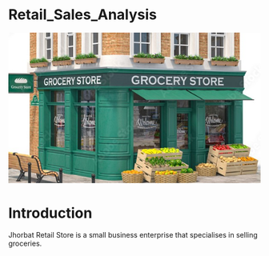 # Retail_Sales_Analysis
![](Introduction_Image.jpg)
# Introduction
Jhorbat Retail Store is a small business enterprise that specialises in selling groceries.

